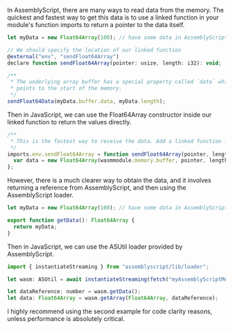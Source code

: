 In AssemblyScript, there are many ways to read data from the memory. The quickest and fastest way to get this data is to use a linked function in your module's function imports to return a pointer to the data itself.

```js
let myData = new Float64Array(100); // have some data in AssemblyScript

// We should specify the location of our linked function
@external("env", "sendFloat64Array")
declare function sendFloat64Array(pointer: usize, length: i32): void;

/**
 * The underlying array buffer has a special property called `data` which
 * points to the start of the memory.
 */
sendFloat64Data(myData.buffer.data, myData.length);
```
Then in JavaScript, we can use the Float64Array constructor inside our linked function to return the values directly.
```js
/**
 * This is the fastest way to receive the data. Add a linked function like this.
 */
imports.env.sendFloat64Array = function sendFloat64Array(pointer, length) {
  var data = new Float64Array(wasmmodule.memory.buffer, pointer, length);
};
```
However, there is a much clearer way to obtain the data, and it involves returning a reference from AssemblyScript, and then using the AssemblyScript loader.
```js
let myData = new Float64Array(100); // have some data in AssemblyScript

export function getData(): Float64Array {
  return myData;
}
```
Then in JavaScript, we can use the ASUtil loader provided by AssemblyScript.
```js
import { instantiateStreaming } from "assemblyscript/lib/loader";

let wasm: ASUtil = await instantiateStreaming(fetch("myAssemblyScriptModule.wasm"), imports);

let dataReference: number = wasm.getData();
let data: Float64Array = wasm.getArray(Float64Array, dataReference);
```
I highly recommend using the second example for code clarity reasons, unless performance is absolutely critical.

